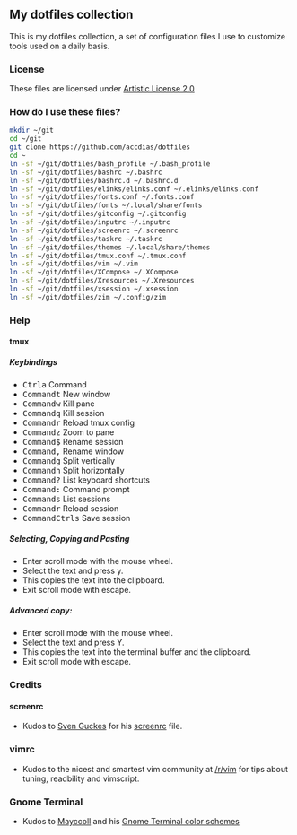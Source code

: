 ## My dotfiles collection

This is my dotfiles collection, a set of configuration files I use to customize tools used on a daily basis.

### License

These files are licensed under [Artistic License 2.0](LICENSE.txt)

### How do I use these files?

```sh
mkdir ~/git
cd ~/git
git clone https://github.com/accdias/dotfiles
cd ~
ln -sf ~/git/dotfiles/bash_profile ~/.bash_profile
ln -sf ~/git/dotfiles/bashrc ~/.bashrc
ln -sf ~/git/dotfiles/bashrc.d ~/.bashrc.d
ln -sf ~/git/dotfiles/elinks/elinks.conf ~/.elinks/elinks.conf
ln -sf ~/git/dotfiles/fonts.conf ~/.fonts.conf
ln -sf ~/git/dotfiles/fonts ~/.local/share/fonts
ln -sf ~/git/dotfiles/gitconfig ~/.gitconfig
ln -sf ~/git/dotfiles/inputrc ~/.inputrc
ln -sf ~/git/dotfiles/screenrc ~/.screenrc
ln -sf ~/git/dotfiles/taskrc ~/.taskrc
ln -sf ~/git/dotfiles/themes ~/.local/share/themes
ln -sf ~/git/dotfiles/tmux.conf ~/.tmux.conf
ln -sf ~/git/dotfiles/vim ~/.vim
ln -sf ~/git/dotfiles/XCompose ~/.XCompose
ln -sf ~/git/dotfiles/Xresources ~/.Xresources
ln -sf ~/git/dotfiles/xsession ~/.xsession
ln -sf ~/git/dotfiles/zim ~/.config/zim
```
### Help

#### tmux

##### Keybindings

* <kbd>Ctrl</kbd><kbd>a</kbd> 	                Command
* <kbd>Command</kbd><kbd>t</kbd> 	        New window
* <kbd>Command</kbd><kbd>w</kbd> 	        Kill pane
* <kbd>Command</kbd><kbd>q</kbd> 	        Kill session
* <kbd>Command</kbd><kbd>r</kbd> 	        Reload tmux config
* <kbd>Command</kbd><kbd>z</kbd> 	        Zoom to pane
* <kbd>Command</kbd><kbd>$</kbd> 	        Rename session
* <kbd>Command</kbd><kbd>,</kbd> 	        Rename window
* <kbd>Command</kbd><kbd>g</kbd> 	        Split vertically
* <kbd>Command</kbd><kbd>h</kbd> 	        Split horizontally
* <kbd>Command</kbd><kbd>?</kbd> 	        List keyboard shortcuts
* <kbd>Command</kbd><kbd>:</kbd> 	        Command prompt
* <kbd>Command</kbd><kbd>s</kbd> 	        List sessions
* <kbd>Command</kbd><kbd>r</kbd>	        Reload session
* <kbd>Command</kbd><kbd>Ctrl</kbd><kbd>s</kbd>	Save session

##### Selecting, Copying and Pasting

* Enter scroll mode with the mouse wheel.
* Select the text and press y.
* This copies the text into the clipboard.
* Exit scroll mode with escape.

##### Advanced copy:

* Enter scroll mode with the mouse wheel.
* Select the text and press Y.
* This copies the text into the terminal buffer and the clipboard.
* Exit scroll mode with escape.

### Credits

#### screenrc

* Kudos to [Sven Guckes](http://www.guckes.net) for his [screenrc](http://www.guckes.net/Setup/screenrc) file.

### vimrc

* Kudos to the nicest and smartest vim community at [/r/vim](https://www.reddit.com/r/vim) for tips about tuning, readbility and vimscript.

### Gnome Terminal

* Kudos to [Mayccoll](https://github.com/Mayccoll) and his [Gnome Terminal color schemes](https://github.com/Mayccoll/Gogh/blob/master/content/themes.md)

